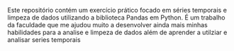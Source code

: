 Este repositório contém um exercício prático focado em séries temporais e limpeza de dados utilizando a biblioteca Pandas em Python. É um trabalho da faculdade que me ajudou muito a desenvolver ainda mais minhas habilidades para a analise e limpeza de dados além de aprender a utilziar e analisar series temporais
